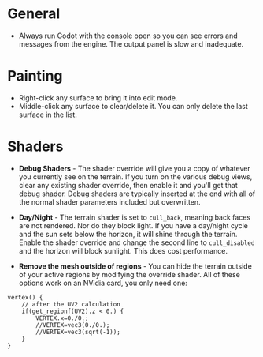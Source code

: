 # General

* Always run Godot with the [console](Troubleshooting#debug-logs) open so you can see errors and messages from the engine. The output panel is slow and inadequate.

# Painting

* Right-click any surface to bring it into edit mode.
* Middle-click any surface to clear/delete it. You can only delete the last surface in the list.


# Shaders

* **Debug Shaders** - The shader override will give you a copy of whatever you currently see on the terrain. If you turn on the various debug views, clear any existing shader override, then enable it and you'll get that debug shader. Debug shaders are typically inserted at the end with all of the normal shader parameters included but overwritten.

* **Day/Night** - The terrain shader is set to `cull_back`, meaning back faces are not rendered. Nor do they block light. If you have a day/night cycle and the sun sets below the horizon, it will shine through the terrain. Enable the shader override and change the second line to `cull_disabled` and the horizon will block sunlight. This does cost performance.

* **Remove the mesh outside of regions** - You can hide the terrain outside of your active regions by modifying the override shader. All of these options work on an NVidia card, you only need one:
```
vertex() {
    // after the UV2 calculation
    if(get_regionf(UV2).z < 0.) {
        VERTEX.x=0./0.;
        //VERTEX=vec3(0./0.);
        //VERTEX=vec3(sqrt(-1));
    }
}
```
